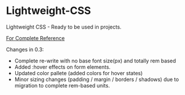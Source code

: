 # Lightweight-CSS
Lightweight CSS - Ready to be used in projects.

[For Complete Reference](https://ikevinshah.github.io/lightweight-css/dist/)


Changes in 0.3:

* Complete re-write with no base font size(px) and totally rem based
* Added :hover effects on form elements.
* Updated color pallete (added colors for hover states)
* Minor sizing changes (padding / margin / borders / shadows) due to migration to complete rem-based units.